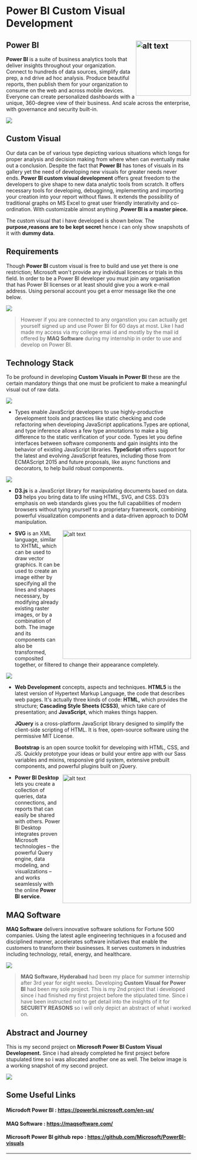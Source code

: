 # Power BI Custom Visual Development

## <img align="right" src="pictures/microsoft_PNG15.png" alt="alt text" width="150" > Power BI

**Power BI** is a suite of business analytics tools that deliver insights  throughout your organization. Connect to hundreds of data sources,  simplify data prep, a nd drive ad hoc analysis. Produce beautiful  reports, then publish them for your organization to consume on the web  and across mobile devices. Everyone can create personalized dashboards  with a unique, 360-degree view of their business. And scale across the  enterprise, with governance and security built-in.

![](pictures/mspbi-1280x540.png )



## Custom Visual

Our data can be of various type depicting various situations which longs for proper analysis and decision making from where when can eventually make out a conclusion. Despite the fact that **Power BI** has tones of visuals in its gallery yet the need of developing new visuals for greater needs never ends. **Power BI custom visual development** offers great freedom to the developers to give shape to new data analytic tools from scratch. It offers necessary tools for developing, debugginng, implementing and importing your creation into your report without flaws. It extends the possibility of traditional graphs on MS Excel to great user friendly interativity and co-ordination. With customizable almost anything ,**Power BI is a master piece.**

The custom visual that i have developed is shown below. The **purpose,reasons are to be kept secret** hence i can only show snapshots of it with **dummy data**.



## Requirements

Though **Power BI** custom visual is free to build and use yet there is one restriction; Microsoft won't provide any individual licences or trials in this field. In order to be a Power BI developer you must join any organisation that has Power BI licenses or at least should give you a work e-mail address. Using personal account you get a error message like the one below.

![](pictures/Screenshot%20from%202018-06-27%2000-39-24.png) 



> However if you are connected to any organstion you can actually get yourself signed up and use Power BI for 60 days at most. Like I had made my access via my college emai id and mostly by the mail id offered by **MAQ Software** during my internship in order to use and develop on Power BI.



## Technology Stack

To be profound in developing **Custom Visuals in Power BI** these are the certain mandatory things that one must be proficient to make a meaningful visual out of raw data.



![](pictures/typescript.png)

- Types enable JavaScript developers to  use highly-productive development tools and practices like static  checking and code refactoring when developing JavaScript applications.Types are optional, and type inference  allows a few type annotations to make a big difference to the static  verification of your code. Types let you define interfaces between  software components and gain insights into the behavior of existing  JavaScript libraries. **TypeScript** offers support for the latest and evolving JavaScript  features, including those from ECMAScript 2015 and future proposals,  like async functions and decorators, to help build robust components.                        



![](pictures/D3.js-Logo.png)

- **D3.js** is a JavaScript library for manipulating documents based on data. **D3** helps you bring data to life using HTML, SVG, and CSS. D3’s emphasis on web standards gives you the full capabilities of modern browsers  without tying yourself to a proprietary framework, combining powerful  visualization components and a data-driven approach to DOM manipulation. 

  

  <img align="right" src="pictures/SVG.svg" alt="alt text" width="350" >

  

- **SVG** is an XML language, similar to XHTML, which can be used to draw vector graphics. It can be used to create an image either by specifying all  the lines and shapes necessary, by modifying already existing raster  images, or by a combination of both. The image and its components can  also be transformed, composited together, or filtered to change their  appearance completely.



![](pictures/html5-520.jpg)


- **Web Development** concepts, aspects and techniques. **HTML5**  is the latest version of  Hypertext Markup Language, the code that describes web pages. It's  actually three kinds of code: **HTML,** which provides the structure;  **Cascading Style Sheets (CSS3)**, which take care of presentation; and  **JavaScript**, which makes things happen. 

  **JQuery** is a cross-platform JavaScript library designed to simplify  the client-side scripting of HTML. It is free, open-source software  using the permissive MIT License.  

  **Bootstrap** is an open source toolkit for developing with HTML, CSS, and  JS. Quickly prototype your ideas or build your entire app with our Sass  variables and mixins, responsive grid system, extensive prebuilt  components, and powerful plugins built on jQuery. 

  

<img align="right" src="pictures/microsoft-power-bi_179k.640.jpg" alt="alt text" width="350" >


- **Power BI Desktop** lets you create a collection of queries, data  connections, and reports that can easily be shared with others. Power BI Desktop integrates proven Microsoft technologies – the powerful Query  engine, data modeling, and visualizations – and works seamlessly with  the online **Power BI service**.


## MAQ Software

**MAQ Software** delivers innovative software solutions for Fortune 500 companies.  Using the latest agile engineering techniques in a focused and  disciplined manner,  accelerates software initiatives that enable the  customers to transform their businesses. It serves customers in  industries including technology, retail, energy, and healthcare.

![](pictures/maqsoftware_logo_fullcolor_822.png)

> **MAQ Software, Hyderabad** had been my place for summer internship after 3rd year for eight weeks. Developing **Custom Visual for Power BI** had been my  sole project. This is my 2nd project that i developed since i had finished my first project before the stipulated time. Since i have been instructed not to get detail into the insights of it for **SECURITY REASONS** so i will only depict an abstract of what i worked on. 



## Abstract and Journey

This is my second project on **Microsoft Power BI Custom Visual Development.** Since i had already completed he first project before stupulated time so i was allocated another one as well. The below image is a working snapshot of my second project.

![](pictures/model.gif)



## Some Useful Links

#### Microdoft Power BI : https://powerbi.microsoft.com/en-us/

#### MAQ Software : https://maqsoftware.com/

#### Microsoft Power BI github repo : https://github.com/Microsoft/PowerBI-visuals

------

